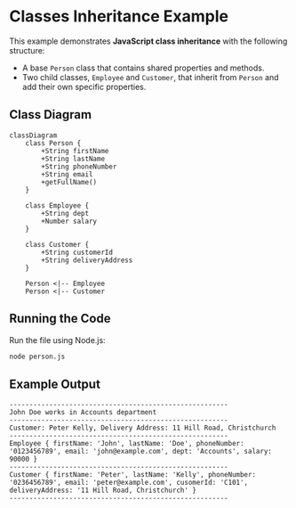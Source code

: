 
# Classes Inheritance Example

This example demonstrates **JavaScript class inheritance** with the following structure:

- A base `Person` class that contains shared properties and methods.
- Two child classes, `Employee` and `Customer`, that inherit from `Person` and add their own specific properties.

## Class Diagram

```mermaid
classDiagram
    class Person {
        +String firstName
        +String lastName
        +String phoneNumber
        +String email
        +getFullName()
    }

    class Employee {
        +String dept
        +Number salary
    }

    class Customer {
        +String customerId
        +String deliveryAddress
    }

    Person <|-- Employee
    Person <|-- Customer
```

## Running the Code

Run the file using Node.js:

```bash
node person.js
```

## Example Output

```
-------------------------------------------------------
John Doe works in Accounts department
-------------------------------------------------------
Customer: Peter Kelly, Delivery Address: 11 Hill Road, Christchurch
-------------------------------------------------------
Employee { firstName: 'John', lastName: 'Doe', phoneNumber: '0123456789', email: 'john@example.com', dept: 'Accounts', salary: 90000 }
-------------------------------------------------------
Customer { firstName: 'Peter', lastName: 'Kelly', phoneNumber: '0236456789', email: 'peter@example.com', cusomerId: 'C101', deliveryAddress: '11 Hill Road, Christchurch' }
-------------------------------------------------------
```
